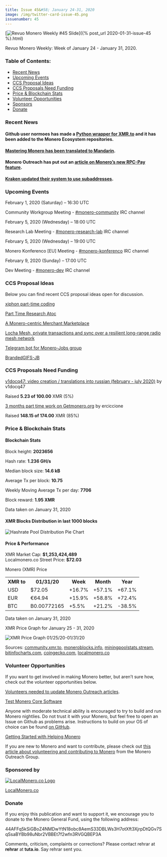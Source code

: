 ```yaml
---
title: Issue 45&#58; January 24-31, 2020
image: /img/twitter-card-issue-45.png
issuenumber: 45
---
```

[<img src="/img/img-issue45.png" alt="Revuo Monero Weekly #45 Slide" class="img-lead">]({% post_url 2020-01-31-issue-45 %}.html)

<p class="text-lead">Revuo Monero Weekly: Week of January 24 - January 31, 2020.</p>
<!--more-->

<h3>Table of Contents:</h3>
<ul class="contents">
    <li><a href="#news">Recent News</a></li>
    <li><a href="#events">Upcoming Events</a></li>
    <li><a href="#ideas">CCS Proposal Ideas</a></li>
    <li><a href="#proposals">CCS Proposals Need Funding</a></li>
    <li><a href="#stats">Price & Blockchain Stats</a></li>
    <li><a href="#volunteer">Volunteer Opportunities</a></li>
    <li><a href="#sponsor">Sponsors</a></li>
    <li><a href="#donate">Donate</a></li>
</ul>

<h3 id="news">Recent News</h3>

<div class="newsbyte">
    <h4>Github user normoes has made a <a href="https://github.com/monero-ecosystem/xmrto_wrapper" target="_blank">Python wrapper for XMR.to</a> and it has been added to the Monero Ecosystem repositories.
    </h4>
</div>

<div class="newsbyte">
    <h4><a href="https://zh.masteringmonero.com/" target="_blank">Mastering Monero has been translated to Mandarin</a>.
    </h4>
</div>

<div class="newsbyte">
    <h4>Monero Outreach has put out an <a href="https://www.monerooutreach.org/stories/RPC-Pay.html" target="_blank">article on Monero’s new RPC-Pay feature</a>.
    </h4>
</div>

<div class="newsbyte">
    <h4><a href="https://www.reddit.com/r/Monero/comments/ew3z9w/kraken_going_to_update_xmr_deposit_system_to_use/" target="_blank">Kraken updated their system to use subaddresses</a>.
    </h4>
</div>


<h3 id="events">Upcoming Events</h3>

<div class="event">
    <p class="date" markdown="1">February 1, 2020 (Saturday) – 16:30 UTC</p>
    <p markdown="1">Community Workgroup Meeting - <a href="irc://chat.freenode.net/#monero-community" target="_blank">#monero-community</a> IRC channel</p>
</div>

<div class="event">
    <p class="date" markdown="1">February 5, 2020 (Wednesday) – 18:00 UTC</p>
    <p markdown="1">Research Lab Meeting - <a href="irc://chat.freenode.net/#monero-research-lab" target="_blank">#monero-research-lab</a> IRC channel</p>
</div>

<div class="event">
    <p class="date" markdown="1">February 5, 2020 (Wednesday) – 19:00 UTC</p>
    <p markdown="1">Monero Konferenco [EU] Meeting - <a href="irc://chat.freenode.net/#monero-konferenco" target="_blank">#monero-konferenco</a> IRC channel</p>
</div>

<div class="event">
    <p class="date" markdown="1">February 9, 2020 (Sunday) – 17:00 UTC</p>
    <p markdown="1">Dev Meeting - <a href="irc://chat.freenode.net/#monero-dev" target="_blank">#monero-dev</a> IRC channel</p>
</div>

<h3 id="ideas">CCS Proposal Ideas</h3>

<p>Below you can find recent CCS proposal ideas open for discussion.</p>

<div class="proposal">
<p><a href="https://repo.getmonero.org/monero-project/ccs-proposals/merge_requests/122" target="_blank">xiphon part-time coding</a></p>
</div>

<div class="proposal">
<p><a href="https://repo.getmonero.org/monero-project/ccs-proposals/merge_requests/120" target="_blank">Part Time Research Atoc</a></p>
</div>

<div class="proposal">
<p><a href="https://repo.getmonero.org/monero-project/ccs-proposals/merge_requests/117" target="_blank">A Monero-centric Merchant Marketplace</a></p>
</div>

<div class="proposal">
<p><a href="https://repo.getmonero.org/monero-project/ccs-proposals/merge_requests/115" target="_blank">Locha Mesh, private transactions and sync over a resilient long-range radio mesh network</a></p>
</div>

<div class="proposal">
<p><a href="https://repo.getmonero.org/monero-project/ccs-proposals/merge_requests/91" target="_blank">Telegram bot for Monero-Jobs group</a></p>
</div>

<div class="proposal">
<p><a href="https://repo.getmonero.org/monero-project/ccs-proposals/merge_requests/88" target="_blank">BrandedGIFS-JB</a></p>
</div>

<h3 id="proposals">CCS Proposals Need Funding</h3>

<div class="proposal">
    <p><a href="https://ccs.getmonero.org/proposals/%20v1docq47-video-creation-translations-into-russian-(february-july-2020).html" target="_blank">v1docq47: video creation / translations into russian (february - july 2020)</a> by v1docq47</p>
    <p>Raised <b>5.23 of 100.00</b> XMR (5%)</p>
</div>

<div class="proposal">
    <p><a href="https://ccs.getmonero.org/proposals/ErCiccione-website-jan-march.html" target="_blank">3 months part time work on Getmonero.org</a> by erciccione</p>
    <p>Raised <b>148.15 of 174.00</b> XMR (85%)</p>
</div>

<h3 id="stats">Price & Blockchain Stats</h3>

<h4 class="stat">Blockchain Stats</h4>

<div class="bcstats">
    <p>Block height: <b>2023656</b></p>
    <p>Hash rate: <b>1.236 GH/s</b></p>
    <p>Median block size: <b>14.6 kB</b></p>
    <p>Average Tx per block: <b>10.75</b></p>
    <p>Weekly Moving Average Tx per day: <b>7706</b></p>
    <p>Block reward: <b>1.95 XMR</b></p>
</div>
<p class="note">Data taken on January 31, 2020</p>

<h4 class="stat">XMR Blocks Distribution in last 1000 blocks</h4>
<p><img src="/img/hashrate-pool-distribution-0131.png" alt="Hashrate Pool Distribution Pie Chart"/></p>

<h4 class="stat">Price & Performance</h4>

<div class="price-intro">XMR Market Cap: <b>$1,253,424,489</b><br>Localmonero.co Street Price: <b>$72.03</b></div>

<p class="table-title">Monero (XMR) Price</p>
<table class="price-table">
  <tr class="row1">
    <th>XMR to</th>
    <th>01/31/20</th>
    <th>Week</th>
    <th>Month</th>
    <th>Year</th>
  </tr>
  <tr>
    <td data-th="XMR to">USD</td>
    <td data-th="01/31/20">$72.05</td>
    <td data-th="Week" class="green">+16.7%</td>
    <td data-th="Month" class="green">+57.1%</td>
    <td data-th="Year" class="green">+67.1%</td>
  </tr>
  <tr class="row3">
    <td data-th="XMR to">EUR</td>
    <td data-th="01/31/20">€64.94</td>
    <td data-th="Week" class="green">+15.9%</td>
    <td data-th="Month" class="green">+58.8%</td>
    <td data-th="Year" class="green">+72.4%</td>
  </tr>
  <tr>
    <td data-th="XMR to">BTC</td>
    <td data-th="01/31/20">B0.00772165</td>
    <td data-th="Week" class="green">+5.5%</td>
    <td data-th="Month" class="green">+21.2%</td>
    <td data-th="Year" class="red">-38.5%</td>
  </tr>
</table>
<p class="note">Data taken on January 31, 2020</p>

<p class="table-title">XMR Price Graph for January 25 - 31, 2020</p>

![XMR Price Graph 01/25/20-01/31/20](/img/weekly-chart-0131.png "XMR Price Graph 01/25/20-01/31/20") 

Sources: <a href="https://community.xmr.to/explorer/mainnet/" target="_blank">community.xmr.to</a>, <a href="https://moneroblocks.info/stats/transaction-stats" target="_blank">moneroblocks.info</a>, <a href="https://miningpoolstats.stream/monero" target="_blank">miningpoolstats.stream</a>, <a href="https://bitinfocharts.com/monero/" target="_blank">bitinfocharts.com</a>, <a href="https://www.coingecko.com/" target="_blank">coingecko.com</a>, <a href="https://localmonero.co/" target="_blank">localmonero.co</a>

<h3 id="volunteer">Volunteer Opportunities</h3>

<p>If you want to get involved in making Monero better, but aren’t sure how, check out the volunteer opportunities below.</p>

<div class="newsbyte">
    <p class="date"><a href="https://taiga.getmonero.org/project/xmrhaelan-monero-public-relations/epic/239" target="_blank">Volunteers needed to update Monero Outreach articles</a>.</p>
</div>

<div class="newsbyte">
    <p class="date"><a href="https://github.com/monero-project/monero" target="_blank">Test Monero Core Software</a></p>
    <p>Anyone with moderate technical ability is encouraged to try to build and run Monero nightlies. Do not trust it with your Monero, but feel free to open an Issue on Github as problems arise. Instructions to build on your OS of choice can be found <a href="https://github.com/monero-project/monero#compiling-monero-from-source" target="_blank">on GitHub</a>. </p>
</div>

<div class="newsbyte">
    <p class="date"><a href="https://github.com/monero-project/monero" target="_blank">Getting Started with Helping Monero</a></p>
    <p>If you are new to Monero and want to contribute, please check out <a href="https://www.monerooutreach.org/stories/getting-started-helping-monero.php" target="_blank">this article about volunteering and contributing to Monero</a> from the Monero Outreach Group. </p>
</div>

<h3 id="sponsor">Sponsored by</h3>

<p><a href="https://localmonero.co/" target="_blank"><img src="/img/localmonero-logo.png" alt="LocalMonero.co Logo" class="localmonero"></a></p>

<p class="text-center"><a href="https://localmonero.co/" target="_blank">LocalMonero.co</a></p>

<h3 id="donate">Donate</h3>

<p markdown="1">If you enjoy this publication and want to support it, we encourage you to donate to the Monero General Fund, using the following address:</p>

<p class="address" markdown="1">44AFFq5kSiGBoZ4NMDwYtN18obc8AemS33DBLWs3H7otXft3XjrpDtQGv7SqSsaBYBb98uNbr2VBBEt7f2wfn3RVGQBEP3A</p>

<!--p><a href="monero:44AFFq5kSiGBoZ4NMDwYtN18obc8AemS33DBLWs3H7otXft3XjrpDtQGv7SqSsaBYBb98uNbr2VBBEt7f2wfn3RVGQBEP3A" class="qr"><img src="/img/donate-monero.png"></a></p-->

Comments, criticism, complaints or corrections? Please contact rehrar at **rehrar** at **tuta.io**. Say rehrar sent you.